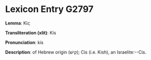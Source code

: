 # Lexicon Entry G2797

**Lemma**: Κίς

**Transliteration (xlit)**: Kís

**Pronunciation**: kis

**Description**:
of Hebrew origin (קִישׁ); Cis (i.e. Kish), an Israelite:--Cis.
